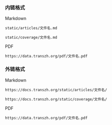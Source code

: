 ### 内链格式

Markdown

    static/articles/文件名.md
    
    static/coverage/文件名.md

PDF

    https://data.transzh.org/pdf/文件名.pdf

### 外链格式

Markdown

    https://docs.transzh.org/static/articles/文件名/
    
    https://docs.transzh.org/static/coverage/文件名/

PDF

    https://data.transzh.org/pdf/文件名.pdf
